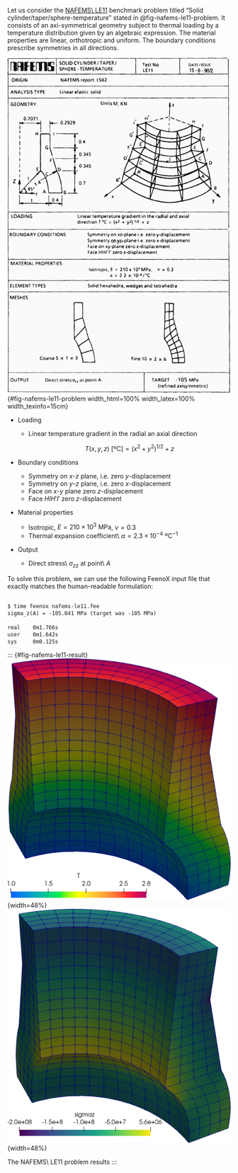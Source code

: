 Let us consider the [NAFEMS\ LE11](https://www.nafems.org/publications/resource_center/p18/) benchmark problem titled “Solid cylinder/taper/sphere-temperature” stated in @fig-nafems-le11-problem. It consists of an axi-symmetrical geometry subject to thermal loading by a temperature distribution given by an algebraic expression. The material properties are linear, orthotropic and uniform. The boundary conditions prescribe symmetries in all directions.

![Formulation of the NAFEMS\ LE11 problem.](nafems-le11-problem.png){#fig-nafems-le11-problem width_html=100% width_latex=100% width_texinfo=15cm}

* Loading
   - Linear temperature gradient in the radial an axial direction

     $$T(x,y,z)~\text{[ºC]} = \left(x^2+ y^2\right)^{1/2} + z$$

* Boundary conditions
   - Symmetry on $x$-$z$ plane, i.e. zero $y$-displacement
   - Symmetry on $y$-$z$ plane, i.e. zero $x$-displacement
   - Face on $x$-$y$ plane zero $z$-displacement
   - Face $HIH'I'$ zero $z$-displacement
    
* Material properties
   - Isotropic, $E=210 \times 10^3~\text{MPa}$, $\nu = 0.3$
   - Thermal expansion coefficient\ $\alpha = 2.3 \times 10^{-4}~\text{ºC}^{-1}$
    
* Output
   - Direct stress\ $\sigma_{zz}$ at point\ $A$

To solve this problem, we can use the following FeenoX input file that exactly matches the human-readable formulation:
   
```{.feenox include="nafems-le11.fee"}
```

```{.terminal}
$ time feenox nafems-le11.fee
sigma_z(A) = -105.041 MPa (target was -105 MPa)

real    0m1.766s
user    0m1.642s
sys     0m0.125s
```

::: {#fig-nafems-le11-result}
![Problem statement](nafems-le11-temperature.png){width=48%}
![Structured hex mesh](nafems-le11-sigmaz.png){width=48%}

The NAFEMS\ LE11 problem results
:::
